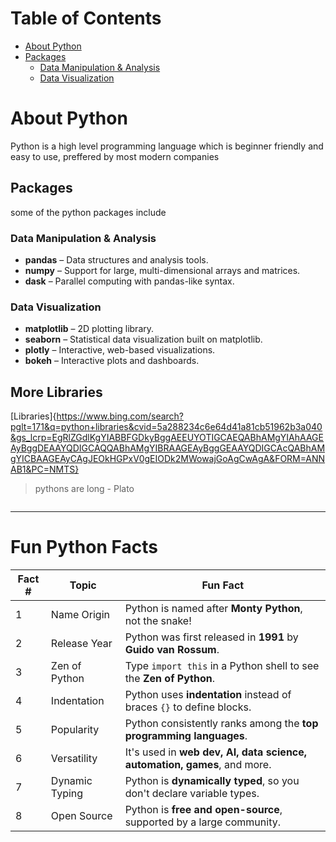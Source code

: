 # Table of Contents

- [About Python](#about-python)
- [Packages](#packages)
  - [Data Manipulation & Analysis](#data-manipulation--analysis)
  - [Data Visualization](#data-visualization)

# About Python

Python is a high level programming language which is beginner friendly and easy to use, preffered by most modern companies<br>
## Packages <br>
some of the python packages include <br>
### Data Manipulation & Analysis
- **pandas** – Data structures and analysis tools.
- **numpy** – Support for large, multi-dimensional arrays and matrices.
- **dask** – Parallel computing with pandas-like syntax.

### Data Visualization
- **matplotlib** – 2D plotting library.
- **seaborn** – Statistical data visualization built on matplotlib.
- **plotly** – Interactive, web-based visualizations.
- **bokeh** – Interactive plots and dashboards.

## More Libraries

[Libraries]{https://www.bing.com/search?pglt=171&q=python+libraries&cvid=5a288234c6e64d41a81cb51962b3a040&gs_lcrp=EgRlZGdlKgYIABBFGDkyBggAEEUYOTIGCAEQABhAMgYIAhAAGEAyBggDEAAYQDIGCAQQABhAMgYIBRAAGEAyBggGEAAYQDIGCAcQABhAMgYICBAAGEAyCAgJEOkHGPxV0gEIODk2MWowajGoAgCwAgA&FORM=ANNAB1&PC=NMTS}

> pythons are long - Plato

![]()

---
# Fun Python Facts

| Fact # | Topic                  | Fun Fact                                                                 |
|--------|------------------------|--------------------------------------------------------------------------|
| 1      | Name Origin            | Python is named after **Monty Python**, not the snake!                   |
| 2      | Release Year           | Python was first released in **1991** by **Guido van Rossum**.          |
| 3      | Zen of Python          | Type `import this` in a Python shell to see the **Zen of Python**.      |
| 4      | Indentation            | Python uses **indentation** instead of braces `{}` to define blocks.    |
| 5      | Popularity             | Python consistently ranks among the **top programming languages**.      |
| 6      | Versatility            | It's used in **web dev, AI, data science, automation, games**, and more.|
| 7      | Dynamic Typing         | Python is **dynamically typed**, so you don't declare variable types.   |
| 8      | Open Source            | Python is **free and open-source**, supported by a large community.     |




